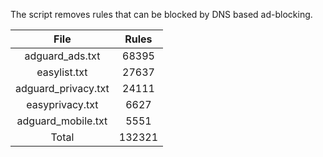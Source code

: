 The script removes rules that can be blocked by DNS based ad-blocking.


| File | Rules |
|:----:|:-----:|
| adguard_ads.txt | 68395 |
| easylist.txt | 27637 |
| adguard_privacy.txt | 24111 |
| easyprivacy.txt | 6627 |
| adguard_mobile.txt | 5551 |
| Total | 132321 |